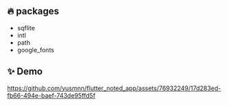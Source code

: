 ## 🔥 packages
- sqflite
- intl
- path
- google_fonts

## ✨ Demo


https://github.com/yusmnn/flutter_noted_app/assets/76932249/17d283ed-fb66-494e-baef-743de95ffd5f

